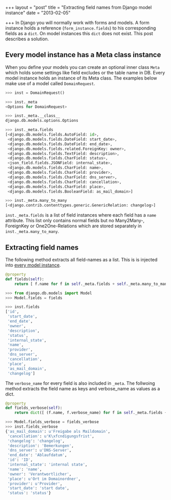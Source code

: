 +++
layout = "post"
title = "Extracting field names from Django model instance"
date = "2013-02-05"

+++
In Django you will normally work with forms and models. A form instance holds
a reference (`form_instance.fields`) to his corresponding fields as a `dict`.
On model instances this `dict` does not exist. This post describes a solution.

<!-- more -->

## Every model instance has a Meta class instance

When you define your models you can create an optional inner class `Meta` which
holds some settings like field excludes or the table name in DB. Every model
instance holds an instance of its Meta class. The examples below make use of a
model called `DomainRequest`.

``` python
>>> inst = DomainRequest()

>>> inst._meta
<Options for DomainRequest>

>>> inst._meta.__class__
django.db.models.options.Options

>>> inst._meta.fields
[<django.db.models.fields.AutoField: id>,
 <django.db.models.fields.DateField: start_date>,
 <django.db.models.fields.DateField: end_date>,
 <django.db.models.fields.related.ForeignKey: owner>,
 <django.db.models.fields.TextField: description>,
 <django.db.models.fields.CharField: status>,
 <json_field.fields.JSONField: internal_state>,
 <django.db.models.fields.CharField: name>,
 <django.db.models.fields.CharField: provider>,
 <django.db.models.fields.CharField: dns_server>,
 <django.db.models.fields.CharField: cancellation>,
 <django.db.models.fields.CharField: place>,
 <django.db.models.fields.BooleanField: as_mail_domain>]

>>> inst._meta.many_to_many
[<django.contrib.contenttypes.generic.GenericRelation: changelog>]
```

`inst._meta.fields` is a list of field instances where each field has a `name`
attribute. This list only contains normal fields but no Many2Many-, ForeignKey
or One2One-Relations which are stored separately in `inst._meta.many_to_many`.

## Extracting field names

The following method extracts all field-names as a list. This is is injected
into [every model
instance](http://blog.pboehm.org/blog/2013/01/26/method-injection-in-python/).

``` python
@property
def fields(self):
    return [ f.name for f in self._meta.fields + self._meta.many_to_many ]

>>> from django.db.models import Model
>>> Model.fields = fields

>>> inst.fields
['id',
 'start_date',
 'end_date',
 'owner',
 'description',
 'status',
 'internal_state',
 'name',
 'provider',
 'dns_server',
 'cancellation',
 'place',
 'as_mail_domain',
 'changelog']
```

The `verbose_name` for every field is also included in `_meta`.  The follwoing
method extracts the field name as keys and verbose_name as values as a dict.

``` python
@property
def fields_verbose(self):
    return dict([ (f.name, f.verbose_name) for f in self._meta.fields + self._meta.many_to_many ])

>>> Model.fields_verbose = fields_verbose
>>> inst.fields_verbose
{'as_mail_domain': u'Freigabe als Maildomain',
 'cancellation': u'K\xfcndigungsfrist',
 'changelog': 'changelog',
 'description': 'Bemerkungen',
 'dns_server': u'DNS-Server',
 'end_date': 'Ablaufdatum',
 'id': 'ID',
 'internal_state': 'internal state',
 'name': 'name',
 'owner': 'Verantwortlicher',
 'place': u'Ort im Domainordner',
 'provider': u'Provider',
 'start_date': 'start date',
 'status': 'status'}
```
